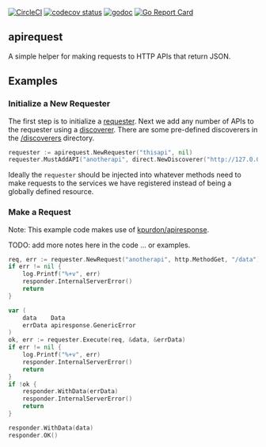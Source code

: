 [![CircleCI](https://circleci.com/gh/kpurdon/apirequest.svg?style=svg)](https://circleci.com/gh/kpurdon/apirequest)
[![codecov status](https://codecov.io/gh/kpurdon/apirequest/branch/master/graph/badge.svg)](https://codecov.io/gh/kpurdon/apirequest)
[![godoc](https://godoc.org/github.com/kpurdon/apirequest?status.svg)](http://godoc.org/github.com/kpurdon/apirequest)
[![Go Report Card](https://goreportcard.com/badge/github.com/kpurdon/apirequest)](https://goreportcard.com/report/github.com/kpurdon/apirequest)

apirequest
-----

A simple helper for making requests to HTTP APIs that return JSON.

## Examples

### Initialize a New Requester

The first step is to initialize a [requester](https://godoc.org/github.com/kpurdon/apirequest#Requester). Next we add any number of APIs to the requester using a [discoverer](https://godoc.org/github.com/kpurdon/apirequest#Discoverer). There are some pre-defined discoverers in the [/discoverers](https://godoc.org/github.com/kpurdon/apirequest/discoverers) directory.

``` go
requester := apirequest.NewRequester("thisapi", nil)
requester.MustAddAPI("anotherapi", direct.NewDiscoverer("http://127.0.0.1:1234"))
```

Ideally the `requester` should be injected into whatever methods need to make requests to the services we have registered instead of being a globally defined resource.

### Make a Request

Note: This example code makes use of [kpurdon/apiresponse](https://github.com/kpurdon/apiresponse).

TODO: add more notes here in the code ... or examples.

``` go
req, err := requester.NewRequest("anotherapi", http.MethodGet, "/data")
if err != nil {
    log.Printf("%+v", err)
    responder.InternalServerError()
    return
}

var (
    data    Data
    errData apiresponse.GenericError
)
ok, err := requester.Execute(req, &data, &errData)
if err != nil {
    log.Printf("%+v", err)
    responder.InternalServerError()
    return
}
if !ok {
    responder.WithData(errData)
    responder.InternalServerError()
    return
}

responder.WithData(data)
responder.OK()
```

